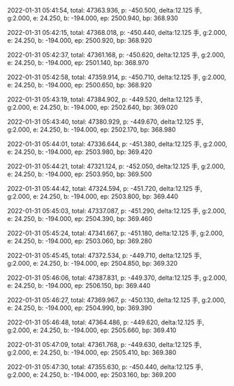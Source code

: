 2022-01-31 05:41:54, total: 47363.936, p: -450.500, delta:12.125 手, g:2.000, e: 24.250, b: -194.000, ep: 2500.940, bp: 368.930

2022-01-31 05:42:15, total: 47368.018, p: -450.440, delta:12.125 手, g:2.000, e: 24.250, b: -194.000, ep: 2500.920, bp: 368.920

2022-01-31 05:42:37, total: 47361.168, p: -450.620, delta:12.125 手, g:2.000, e: 24.250, b: -194.000, ep: 2501.140, bp: 368.970

2022-01-31 05:42:58, total: 47359.914, p: -450.710, delta:12.125 手, g:2.000, e: 24.250, b: -194.000, ep: 2500.650, bp: 368.920

2022-01-31 05:43:19, total: 47384.902, p: -449.520, delta:12.125 手, g:2.000, e: 24.250, b: -194.000, ep: 2502.640, bp: 369.020

2022-01-31 05:43:40, total: 47380.929, p: -449.670, delta:12.125 手, g:2.000, e: 24.250, b: -194.000, ep: 2502.170, bp: 368.980

2022-01-31 05:44:01, total: 47336.644, p: -451.380, delta:12.125 手, g:2.000, e: 24.250, b: -194.000, ep: 2503.980, bp: 369.420

2022-01-31 05:44:21, total: 47321.124, p: -452.050, delta:12.125 手, g:2.000, e: 24.250, b: -194.000, ep: 2503.950, bp: 369.500

2022-01-31 05:44:42, total: 47324.594, p: -451.720, delta:12.125 手, g:2.000, e: 24.250, b: -194.000, ep: 2503.800, bp: 369.440

2022-01-31 05:45:03, total: 47337.087, p: -451.290, delta:12.125 手, g:2.000, e: 24.250, b: -194.000, ep: 2504.390, bp: 369.460

2022-01-31 05:45:24, total: 47341.667, p: -451.180, delta:12.125 手, g:2.000, e: 24.250, b: -194.000, ep: 2503.060, bp: 369.280

2022-01-31 05:45:45, total: 47372.534, p: -449.710, delta:12.125 手, g:2.000, e: 24.250, b: -194.000, ep: 2504.850, bp: 369.320

2022-01-31 05:46:06, total: 47387.831, p: -449.370, delta:12.125 手, g:2.000, e: 24.250, b: -194.000, ep: 2506.150, bp: 369.440

2022-01-31 05:46:27, total: 47369.967, p: -450.130, delta:12.125 手, g:2.000, e: 24.250, b: -194.000, ep: 2504.990, bp: 369.390

2022-01-31 05:46:48, total: 47364.486, p: -449.620, delta:12.125 手, g:2.000, e: 24.250, b: -194.000, ep: 2505.660, bp: 369.410

2022-01-31 05:47:09, total: 47361.768, p: -449.630, delta:12.125 手, g:2.000, e: 24.250, b: -194.000, ep: 2505.410, bp: 369.380

2022-01-31 05:47:30, total: 47355.630, p: -450.440, delta:12.125 手, g:2.000, e: 24.250, b: -194.000, ep: 2503.160, bp: 369.200